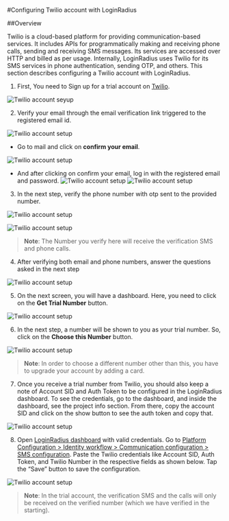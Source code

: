 #Configuring Twilio account with LoginRadius

##Overview

Twilio is a cloud-based platform for providing communication-based services. It includes APIs for programmatically making and receiving phone calls, sending and receiving SMS messages. Its services are accessed over HTTP and billed as per usage. Internally, LoginRadius uses Twilio for its SMS services in phone authentication, sending OTP, and others. This section describes configuring a Twilio account with LoginRadius.



1. First, You need to Sign up for a trial account on [Twilio](https://www.twilio.com/try-twilio).

 ![Twilio account seyup](https://apidocs.lrcontent.com/images/register_655160d18f0655b0f3.41984546.png "Registration ")

2. Verify your email through the email verification link triggered to the registered email id.

 ![Twilio account setup](https://apidocs.lrcontent.com/images/email-verification_1778660d18f3fe3dd86.07388511.png "Verify Email")

 - Go to mail and click on **confirm your email**.

 ![Twilio account setup](https://apidocs.lrcontent.com/images/indox_1505960d19534144b51.75329373.png "Email verification")

 - And after clicking on confirm your email, log in with the registered email and password.
 ![Twilio account setup](https://apidocs.lrcontent.com/images/login_708860d1a3abb047f0.85229135.png "Enter Email")
 ![Twilio account setup](https://apidocs.lrcontent.com/images/password_959460d190604f67a0.84572791.png "Login")

3. In the next step, verify the phone number with otp sent to the provided number.

 ![Twilio account setup](https://apidocs.lrcontent.com/images/verification-of-trial-no-_1566060d190a1768118.84144174.png "Enter the Number")

 ![Twilio account setup](https://apidocs.lrcontent.com/images/verify-otp_1934960d190d5c44187.37346606.png "Enter the top received")

 > **Note**: The Number you verify here will receive the verification SMS and phone calls.

4. After verifying both email and phone numbers, answer the questions asked in the next step

 ![Twilio account setup](https://apidocs.lrcontent.com/images/form_2215960d1912059ef89.01912659.png "Answer the question")

5. On the next screen, you will have a dashboard. Here, you need to click on the **Get Trial Number** button.

 ![Twilio account setup](https://apidocs.lrcontent.com/images/dshboards_1201360d1916c5e1243.28374351.png "Account details")

6. In the next step, a number will be shown to you as your trial number. So, click on the **Choose this Number** button.

 ![Twilio account setup](https://apidocs.lrcontent.com/images/number_975660d191afe08b12.71472644.png "Your Twilio Number")

 > **Note**: In order to choose a different number other than this, you have to upgrade your account by adding a card.

7. Once you receive a trial number from Twilio, you should also keep a note of Account SID and Auth Token to be configured in the LoginRadius dashboard. To see the credentials, go to the dashboard, and inside the dashboard, see the project info section. From there, copy the account SID and click on the show button to see the auth token and copy that. 

 ![Twilio account setup](https://apidocs.lrcontent.com/images/id-and-secretr_1514460d191e555d993.94732838.png "Account id and Token")

8. Open [LoginRadius dashboard](https://secure.loginradius.com) with valid credentials. Go to [Platform Configuration > Identity workflow > Communication configuration > SMS configuration](https://adminconsole.loginradius.com/platform-configuration/identity-workflow/communication-configuration/sms-configuration). Paste the Twilio credentials like Account SID, Auth Token, and Twilio Number in the respective fields as shown below. Tap the “Save” button to save the configuration.


 ![Twilio account setup](https://apidocs.lrcontent.com/images/Communication-Co_2302160d1921d6cdb00.90283346.png "Admin console Setup")




> **Note**: In the trial account, the verification SMS and the calls will only be received on the verified number (which we have verified in the starting).


